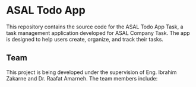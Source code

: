 # ASAL Todo App
This repository contains the source code for the ASAL Todo App Task,
a task management application developed for ASAL Company Task. The app is designed to help users create, organize, and track their tasks. 
## **Team**
This project is being developed under the supervision of Eng. Ibrahim Zakarne and Dr. Raafat Amarneh. The team members include:

